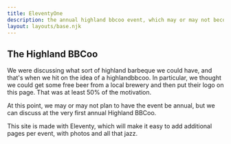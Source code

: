 ```yaml
---
title: EleventyOne
description: the annual highland bbcoo event, which may or may not become annual in perpetuity
layout: layouts/base.njk
---
```


## The Highland BBCoo

We were discussing what sort of highland barbeque we could have, and that's when we hit on the idea of a highlandbbcoo. In particular, we thought we could get some free beer from a local brewery and then put their logo on this page. That was at least 50% of the motivation.

At this point, we may or may not plan to have the event be annual, but we can discuss at the very first annual Highland BBCoo.

This site is made with Eleventy, which will make it easy to add additional pages per event, with photos and all that jazz.
